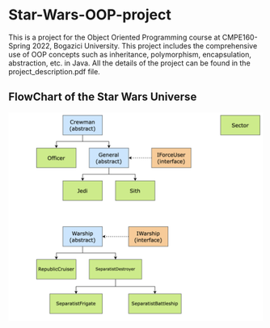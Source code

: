 # Star-Wars-OOP-project

This is a project for the Object Oriented Programming course at CMPE160-Spring 2022, Bogazici University.
This project includes the comprehensive use of OOP concepts such as inheritance, polymorphism, encapsulation, abstraction, etc. in Java.
All the details of the project can be found in the project_description.pdf file.


## FlowChart of the Star Wars Universe
![FlowChart](StarWarsInheritance.png)

